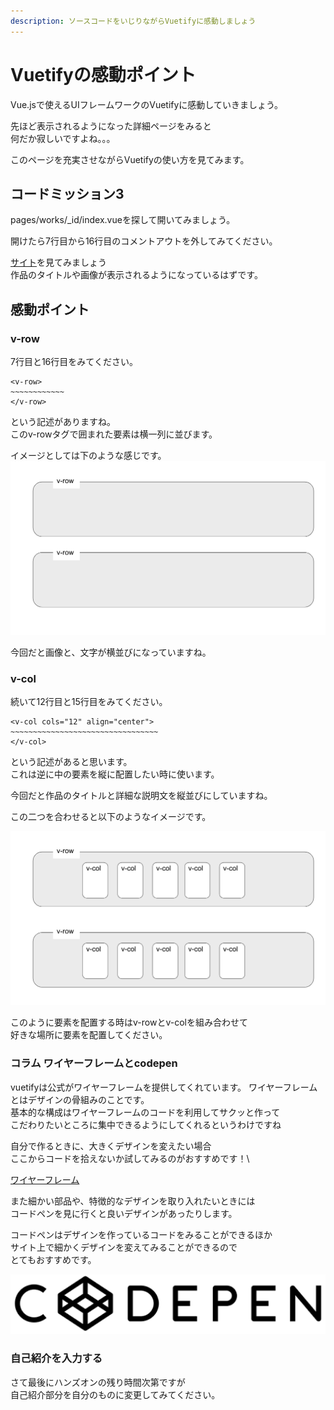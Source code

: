 ```yaml
---
description: ソースコードをいじりながらVuetifyに感動しましょう
---
```

# Vuetifyの感動ポイント
Vue.jsで使えるUIフレームワークのVuetifyに感動していきましょう。

先ほど表示されるようになった詳細ページをみると\
何だか寂しいですよね。。。

このページを充実させながらVuetifyの使い方を見てみます。

## コードミッション3
pages/works/_id/index.vueを探して開いてみましょう。

開けたら7行目から16行目のコメントアウトを外してみてください。

[サイト]('http://localhost:3000/')を見てみましょう\
作品のタイトルや画像が表示されるようになっているはずです。

## 感動ポイント

### v-row
7行目と16行目をみてください。
```
<v-row>
~~~~~~~~~~~~
</v-row>
```
という記述がありますね。\
このv-rowタグで囲まれた要素は横一列に並びます。

イメージとしては下のような感じです。\
 ![imageOfVrow](../image/v-row.png)

今回だと画像と、文字が横並びになっていますね。
### v-col
続いて12行目と15行目をみてください。
```
<v-col cols="12" align="center">
~~~~~~~~~~~~~~~~~~~~~~~~~~~~~~~~~
</v-col>
```
という記述があると思います。\
これは逆に中の要素を縦に配置したい時に使います。

今回だと作品のタイトルと詳細な説明文を縦並びにしていますね。

この二つを合わせると以下のようなイメージです。

![imageOfVrow](../image/v-col.png)

このように要素を配置する時はv-rowとv-colを組み合わせて\
好きな場所に要素を配置してください。

### コラム ワイヤーフレームとcodepen

vuetifyは公式がワイヤーフレームを提供してくれています。 ワイヤーフレームとはデザインの骨組みのことです。\
基本的な構成はワイヤーフレームのコードを利用してサクッと作って\
こだわりたいところに集中できるようにしてくれるというわけですね


自分で作るときに、大きくデザインを変えたい場合\
ここからコードを拾えないか試してみるのがおすすめです！\

[ワイヤーフレーム](https://vuetifyjs.com/ja/getting-started/wireframes/)

また細かい部品や、特徴的なデザインを取り入れたいときには\
コードペンを見に行くと良いデザインがあったりします。

コードペンはデザインを作っているコードをみることができるほか\
サイト上で細かくデザインを変えてみることができるので\
とてもおすすめです。

![codepenLogo](../image/codepenLogo.png)

### 自己紹介を入力する
さて最後にハンズオンの残り時間次第ですが</br>
自己紹介部分を自分のものに変更してみてください。
